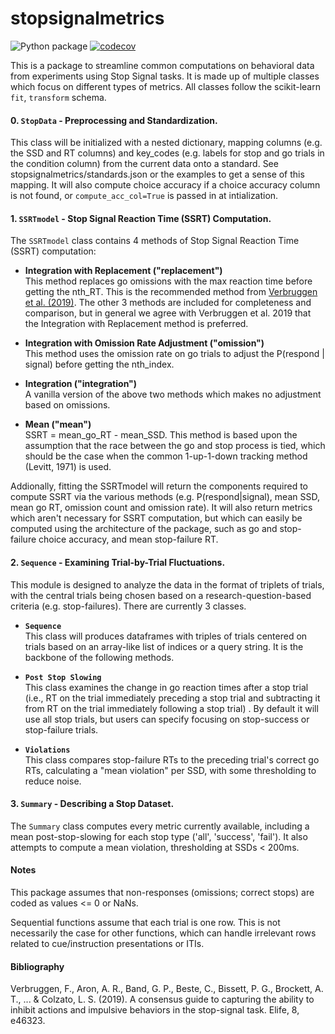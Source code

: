 # stopsignalmetrics

![Python package](https://github.com/henrymj/stopsignalmetrics/workflows/Python%20package/badge.svg)
[![codecov](https://codecov.io/gh/henrymj/stopsignalmetrics/branch/master/graph/badge.svg)](https://codecov.io/gh/henrymj/stopsignalmetrics)


This is a package to streamline common computations on behavioral data from experiments using Stop Signal tasks. It is made up of multiple classes which focus on different types of metrics. All classes follow the scikit-learn `fit`, `transform` schema.

#### __0. `StopData` - Preprocessing and Standardization.__
This class will be initialized with a nested dictionary, mapping columns (e.g. the SSD and RT columns) and key_codes (e.g. labels for stop and go trials in the condition column) from the current data onto a standard. See stopsignalmetrics/standards.json or the examples to get a sense of this mapping. It will also compute choice accuracy if a choice accuracy column is not found, or `compute_acc_col=True` is passed in at intialization.

#### __1. `SSRTmodel` - Stop Signal Reaction Time (SSRT) Computation.__
The `SSRTmodel` class contains 4 methods of Stop Signal Reaction Time (SSRT) computation:

 - __Integration with Replacement ("replacement")__  
This method replaces go omissions with the max reaction time before getting the nth_RT. This is the recommended method from [Verbruggen et al. (2019)](10.7554/eLife.46323). The other 3 methods are included for completeness and comparison, but in general we agree with Verbruggen et al. 2019 that the Integration with Replacement method is preferred. 

- __Integration with Omission Rate Adjustment ("omission")__  
This method uses the omission rate on go trials to adjust the P(respond | signal) before getting the nth_index.


- __Integration ("integration")__  
A vanilla version of the above two methods which makes no adjustment based on omissions.

- __Mean ("mean")__  
SSRT = mean_go_RT - mean_SSD. This method is based upon the assumption that the race between the go and stop process is tied, which should be the case when the common 1-up-1-down tracking method (Levitt, 1971) is used. 

Addionally, fitting the SSRTmodel will return the components required to compute SSRT via the various methods (e.g. P(respond|signal), mean SSD, mean go RT, omission count and omission rate).
It will also return metrics which aren't necessary for SSRT computation, but which can easily be computed using the architecture of the package, such as go and stop-failure choice accuracy, and mean stop-failure RT.

#### __2. `Sequence` - Examining Trial-by-Trial Fluctuations.__
This module is designed to analyze the data in the format of triplets of trials, with the central trials being chosen based on a research-question-based criteria (e.g. stop-failures). There are currently 3 classes.

- __`Sequence`__  
This class will produces dataframes with triples of trials centered on trials based on an array-like list of indices or a query string. It is the backbone of the following methods.

- __`Post Stop Slowing`__  
This class examines the change in go reaction times after a stop trial (i.e., RT on the trial immediately preceding a stop trial and subtracting it from RT on the trial immediately following a stop trial) . By default it will use all stop trials, but users can specify focusing on stop-success or stop-failure trials.

- __`Violations`__  
This class compares stop-failure RTs to the preceding trial's correct go RTs, calculating a "mean violation" per SSD, with some thresholding to reduce noise.

#### __3. `Summary` - Describing a Stop Dataset.__  
The `Summary` class computes every metric currently available, including a mean post-stop-slowing for each stop type ('all', 'success', 'fail'). It also attempts to compute a mean violation, thresholding at SSDs < 200ms.

#### __Notes__  

This package assumes that non-responses (omissions; correct stops) are coded as values <= 0 or NaNs.

Sequential functions assume that each trial is one row. This is not necessarily the case for other functions, which can handle irrelevant rows related to cue/instruction presentations or ITIs.
  
#### __Bibliography__  
Verbruggen, F., Aron, A. R., Band, G. P., Beste, C., Bissett, P. G., Brockett, A. T., ... & Colzato, L. S. (2019). A consensus guide to capturing the ability to inhibit actions and impulsive behaviors in the stop-signal task. Elife, 8, e46323.
